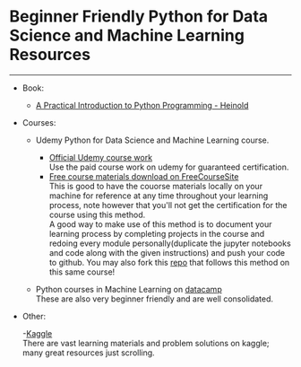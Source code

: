# **Beginner Friendly Python for Data Science and Machine Learning Resources**

-----

- Book:
  
  - [A Practical Introduction to Python Programming - Heinold](https://www.brianheinold.net/python/A_Practical_Introduction_to_Python_Programming_Heinold.pdf)

- Courses:

  - Udemy Python for Data Science and Machine Learning course.
    - [Official Udemy course work](https://www.udemy.com/course/python-for-data-science-and-machine-learning-bootcamp/)  
      Use the paid course work on udemy for guaranteed certification.
    - [Free course materials download on FreeCourseSite](https://freecoursesite.com/python-for-data-science-and-machine-learning-bootcamp-13/)  
      This is good to have the couorse materials locally on your machine for reference at any time throughout your learning process, note however that you'll not get the certification for the course using this method.  
      A good way to make use of this method is to document your learning process by completing projects in the course and redoing every module personally(duplicate the jupyter notebooks and code along with the given instructions) and push your code to github. You may also fork this [repo](https://github.com/lyraxvincent/Data-Science-Machine-Learning-Portfolio) that follows this method on this same course!
    
  - Python courses in Machine Learning on [datacamp](https://www.datacamp.com/)  
    These are also very beginner friendly and are well consolidated.


- Other:

  -[Kaggle](https://www.kaggle.com)  
   There are vast learning materials and problem solutions on kaggle; many great resources just scrolling.
